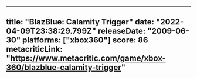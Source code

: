 
---
title: "BlazBlue: Calamity Trigger"
date: "2022-04-09T23:38:29.799Z"
releaseDate: "2009-06-30"
platforms: ["xbox360"]
score: 86
metacriticLink: "https://www.metacritic.com/game/xbox-360/blazblue-calamity-trigger"
---
